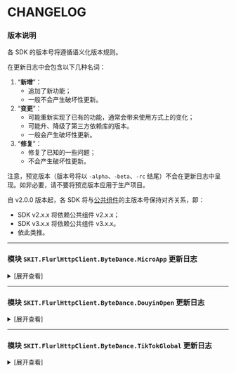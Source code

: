 ﻿# CHANGELOG

### 版本说明

各 SDK 的版本号将遵循语义化版本规则。

在更新日志中会包含以下几种名词：

1.  “**新增**”：
    -   追加了新功能；
    -   一般不会产生破坏性更新。
2.  “**变更**”：
    -   可能重新实现了已有的功能，通常会带来使用方式上的变化；
    -   可能升、降级了第三方依赖库的版本。
    -   一般会产生破坏性更新。
3.  “**修复**”：
    -   修复了已知的一些问题；
    -   不会产生破坏性更新。

注意，预览版本（版本号将以 `-alpha`、`-beta`、`-rc` 结尾）不会在更新日志中呈现。如非必要，请不要将预览版本应用于生产项目。

自 v2.0.0 版本起，各 SDK 将与[公共组件](https://www.nuget.org/packages/SKIT.FlurlHttpClient.Common)的主版本号保持对齐关系，即：

-   SDK v2.x.x 将依赖公共组件 v2.x.x；
-   SDK v3.x.x 将依赖公共组件 v3.x.x。
-   依此类推。

---

### 模块 `SKIT.FlurlHttpClient.ByteDance.MicroApp` 更新日志

<details>

<summary>[展开查看]</summary>

-   Release 2.2.0

    -   **新增**：新增小程序获取已设置的服务类目、上传资源、订阅消息模板库、剪映视频模板、抖音开放能力、普通二维码绑定、流量主等相关接口。

    -   **新增**：新增泛知识课程库查询退款规则、修改退款规则、查询课程审核、设置回调通知等接口。

    -   **新增**：新增第三方小程序应用上传资源接口。

    -   **新增**：新增服务商平台代商家入驻抖音开放平台相关接口。

    -   **变更**：移除部分已废弃接口。

-   Release 2.1.0

    -   **新增**：新增小程序挂载、分发、引导关注抖音号、数据分析等相关接口。

    -   **新增**：新增服务商平台代开发小程序获取模板小程序列表、提审代码、删除订单、获取官方客服链接等接口。

    -   **变更**：标记获取粉丝列表、获取关注列表接口为已废弃。

-   Release 2.0.0

    -   **变更**：升级公共组件至 v2.6.0。

-   Release 1.4.0

    -   **新增**：新增 UrlLink 分享相关接口。

    -   **新增**：新增获取官方平台客服链接接口。

    -   **新增**：新增获取评价数据接口。

    -   **新增**：新增小程序推广计划短视频任务相关接口。

    -   **变更**：标记 v1 版授权登录接口为已废弃。

-   Release 1.3.0

    -   **新增**：新增担保支付进件、退分账、提现相关接口。

    -   **新增**：随官方更新担保支付接口获取页面链接相关接口。

-   Release 1.2.0

    -   **新增**：新增独立的小游戏接入点。

    -   **变更**：重命名部分接口模型，将路由中的版本号信息后置。

-   Release 1.1.0

    -   **新增**：新增小程序任务后台任务上传接口。

    -   **新增**：新增课程库资质管理相关接口。

    -   **新增**：新增 v2 版授权登录接口。

    -   **新增**：随官方更新担保支付相关接口模型。

    -   **变更**：升级公共组件至 v2.5.0。

    -   **变更**：统一接口响应模型中关于错误代码的字段。

-   Release 1.0.0

    -   首次发布。

</details>

---

### 模块 `SKIT.FlurlHttpClient.ByteDance.DouyinOpen` 更新日志

<details>

<summary>[展开查看]</summary>

-   Release 2.0.1

    -   **修复**：修复刷新接口调用凭证接口模型定义错误。

-   Release 2.0.0

    -   **变更**：升级公共组件至 v2.6.0。

-   Release 1.4.0

    -   **新增**：新增部分生活服务开放能力抖音生活服务相关接口。

    -   **新增**：新增抖音生活服务开放能力会员相关 Webhook 事件模型。

    -   **修复**：修复 `TikTokClientResponseExtra` 类型的拼写错误。

-   Release 1.3.0

    -   **新增**：随官方更新抖音视频相关接口模型。

    -   **新增**：随官方更新评论回复 Webhook 事件模型。

    -   **变更**：移除部分已废弃接口。

-   Release 1.2.0

    -   **新增**：新增服务市场开放能力相关接口。

    -   **新增**：新增生活服务开放能力 CPS 佣金相关接口。

    -   **新增**：新增生活服务开放能力抖音生活服务门店查询、团购核销、团购对账、会员接入、订单查询相关接口。

    -   **变更**：调整 `TikTokClientOptions.Endpoints` 的默认值。

-   Release 1.1.0

    -   **新增**：新增生活服务开放能力商品库接入相关接口。

    -   **新增**：新增生活服务开放能力交易系统接入相关接口。

    -   **变更**：升级公共组件至 v2.5.0。

-   Release 1.0.0

    -   首次发布。

</details>

---

### 模块 `SKIT.FlurlHttpClient.ByteDance.TikTokGlobal` 更新日志

<details>

<summary>[展开查看]</summary>

-   Release 2.0.0

    -   首次发布。

</details>
